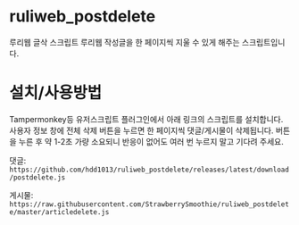 # ruliweb_postdelete
루리웹 글삭 스크립트
루리웹 작성글을 한 페이지씩 지울 수 있게 해주는 스크립트입니다.

# 설치/사용방법
Tampermonkey등 유저스크립트 플러그인에서 아래 링크의 스크립트를 설치합니다. 사용자 정보 창에 전체 삭제 버튼을 누르면 한 페이지씩 댓글/게시물이 삭제됩니다. 버튼을 누른 후 약 1-2초 가량 소요되니 반응이 없어도 여러 번 누르지 말고 기다려 주세요.

댓글: `https://github.com/hdd1013/ruliweb_postdelete/releases/latest/download/postdelete.js`

게시물: `https://raw.githubusercontent.com/StrawberrySmoothie/ruliweb_postdelete/master/articledelete.js`
